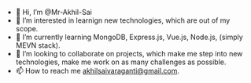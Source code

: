 - 👋 Hi, I’m @Mr-Akhil-Sai
- 👀 I’m interested in learnign new technologies, which are out of my scope.
- 🌱 I’m currently learning MongoDB, Express.js, Vue.js, Node.js, (simply MEVN stack).
- 💞️ I’m looking to collaborate on projects, which make me step into new technologies, make me work on as many challenges as possible.
- 📫 How to reach me akhilsaivaraganti@gmail.com.

<!---
Mr-Akhil-Sai/Mr-Akhil-Sai is a ✨ special ✨ repository because its `README.md` (this file) appears on your GitHub profile.
You can click the Preview link to take a look at your changes.
--->
